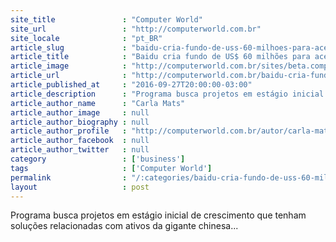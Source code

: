 ```yaml
---
site_title               : "Computer World"
site_url                 : "http://computerworld.com.br"
site_locale              : "pt_BR"
article_slug             : "baidu-cria-fundo-de-uss-60-milhoes-para-acelerar-startups-brasileiras"
article_title            : "Baidu cria fundo de US$ 60 milhões para acelerar startups brasileiras"
article_image            : "http://computerworld.com.br/sites/beta.computerworld.com.br/files/news_articles/baidu.jpg"
article_url              : "http://computerworld.com.br/baidu-cria-fundo-de-us-60-milhoes-para-acelerar-startups-brasileiras"
article_published_at     : "2016-09-27T20:00:00-03:00"
article_description      : "Programa busca projetos em estágio inicial de crescimento que tenham soluções relacionadas com ativos da gigante chinesa..."
article_author_name      : "Carla Mats"
article_author_image     : null
article_author_biography : null
article_author_profile   : "http://computerworld.com.br/autor/carla-matsu"
article_author_facebook  : null
article_author_twitter   : null
category                 : ['business']
tags                     : ['Computer World']
permalink                : "/:categories/baidu-cria-fundo-de-uss-60-milhoes-para-acelerar-startups-brasileiras/"
layout                   : post
---
```


Programa busca projetos em estágio inicial de crescimento que tenham soluções relacionadas com ativos da gigante chinesa...
